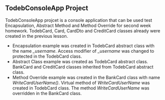 ﻿## TodebConsoleApp Project

TodebConsoleApp projcet is a console application that can be used test Encapsulation, Abstract Method and Method Override for second week homework.
TodebCard, Card, CardDto and CreditCard classes already were created in the previous lesson. 
- Encapsulation example was created in TodebCard abstract class with the name *_username*.  Access modifier of *_username* was changed to protected in the TodebCard class.
- Abstract Class example was created as TodebCard abstract class. BankCard and CreditCard classes inherited from TodebCard abstract class.
- Method Override example was created in the BankCard class with name *WriteCardUserName()*. Virtual method of *WriteCardUserName* was created in TodebCard class. The method *WriteCardUserName* was overridden in the BankCard class. 
